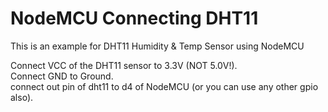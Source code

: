 # NodeMCU Connecting DHT11


This is an example for DHT11 Humidity & Temp Sensor using NodeMCU

 Connect VCC of the DHT11 sensor to 3.3V (NOT 5.0V!).  
 Connect GND to Ground.   
 connect out pin of dht11 to d4 of  NodeMCU (or you can use any other gpio also).  
